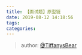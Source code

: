 ```yaml
---
title: 【面试题】原型链
date: 2019-08-12 14:18:56
tags:
categories:
---
```


> 
> author: [@TiffanysBear](https://tiffanysbear.github.io/)
